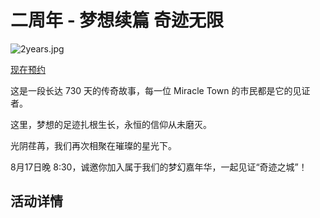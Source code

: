 # 二周年 - 梦想续篇 奇迹无限

![2years.jpg](https://mtsmc.net/img/2years/head.jpg ':size=50%')

[现在预约](https://docs.qq.com/form/page/DWXlKb0RQSVNFRk9V)

这是一段长达 730 天的传奇故事，每一位 Miracle Town 的市民都是它的见证者。

这里，梦想的足迹扎根生长，永恒的信仰从未磨灭。

光阴荏苒，我们再次相聚在璀璨的星光下。

8月17日晚 8:30，诚邀你加入属于我们的梦幻嘉年华，一起见证“奇迹之城”！


## 活动详情
